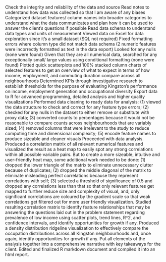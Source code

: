 Check the integrity and reliability of the data and source
Read notes to understand how data was collected so that I am aware of any biases
Categorized dataset features/ column names into broader categories to understand what the data communicates and plan how it can be used to answer the client’s questions if possible
Read data schema to understand data types and units of measurement
Viewed data on Excel for data exploration since it’s a small dataset (SQL not required)
Fixed formatting errors where column type did not match data schema (2 numeric features were incorrectly formatted as text in the data export)
Looked for any nulls (none were found)
Given that they are all numerical data, searched for any exceptionally small/ large values using conditional formatting (none were found)
Plotted quick scatterplots and 100% stacked column charts of selected features to get an overview of what to expect in terms of how income, employment, and commuting duration compare across all neighbourhoods
Determined KPIs through investigative research to establish thresholds for the purpose of evaluating Kingston’s performance on income, employment generation and occupational diversity
Export data to R for advanced programming, detailed analysis and higher quality visualizations
Performed data cleaning to ready data for analysis: (1) viewed the data structure to check and correct for any feature type errors; (2) checked for any nulls in the dataset to either remove or substitute with proxy data; (3) converted counts to percentages because it would not be reasonable to compare counts across neighbourhoods that are variably sized; (4) removed columns that were irrelevant to the study to reduce computing time and dimensional complexity; (5) encode feature names to produce sizeable and cleaner visuals
Proceeded with data analysis.
Produced a correlation matrix of all relevant numerical features and visualized the result as a heat map to easily spot any strong correlations within all possible variable pairs. But to create a more sizeable, intuitive and user-friendly heat map, some additional work needed to be done: (1) dropped the lower triangle of the matrix to eliminate unnecessary clutter because of duplicates; (2) dropped the middle diagonal of the matrix to eliminate misleading perfect correlations because they represent correlations with self; (3) selected a threshold of significance of 0.5 and dropped any correlations less than that so that only relevant features get mapped to further reduce size and complexity of visual, and, only significant correlations are coloured by the gradient scale so that weak correlations get filtered out for more user friendly visualization.
Studied resulting correlation matrix to identify feature relationships that may be answering the questions laid out in the problem statement regarding prevalence of low income using scatter plots, trend lines, R^2, and confidence intervals, and identify opportunities for growth if any.
Produced a density distribution ridgeline visualization to effectively compare the occupation distributions across all Kingston neighbourhoods and, once again, identify opportunities for growth if any.
Put all elements of the analysis together into a comprehensive narrative with key takeaways for the client.
Edited and finalized R markdown document and compiled it into an html report.
